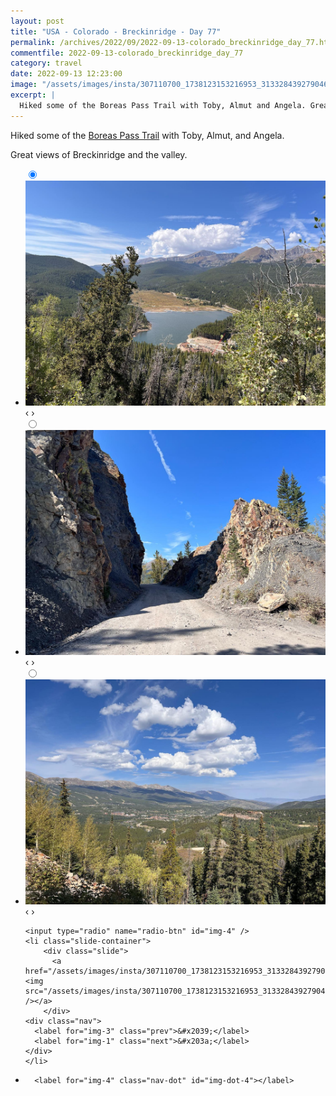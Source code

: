 ```yaml
---
layout: post
title: "USA - Colorado - Breckinridge - Day 77"
permalink: /archives/2022/09/2022-09-13-colorado_breckinridge_day_77.html
commentfile: 2022-09-13-colorado_breckinridge_day_77
category: travel
date: 2022-09-13 12:23:00
image: "/assets/images/insta/307110700_1738123153216953_3133284392790465596_n_17916880700509749.jpg"
excerpt: |
  Hiked some of the Boreas Pass Trail with Toby, Almut and Angela. Great views of Breckinridge and the valley.
---
```


Hiked some of the [Boreas Pass Trail](https://www.alltrails.com/trail/us/colorado/forest-road-50-trail-and-boreas-pass-4x4-trail) with Toby, Almut, and Angela.

Great views of Breckinridge and the valley.

<ul class="slides">
    <input type="radio" name="radio-btn" id="img-1" checked="checked" />
    <li class="slide-container">
        <div class="slide">
          <a href="/assets/images/insta/306384242_1112118346070452_6026011870358262866_n_17968471441865146.jpg"><img src="/assets/images/insta/306384242_1112118346070452_6026011870358262866_n_17968471441865146.jpg" /></a>
        </div>
    <div class="nav">
      <label for="img-4" class="prev">&#x2039;</label>
      <label for="img-2" class="next">&#x203a;</label>
    </div>
    </li>
        <input type="radio" name="radio-btn" id="img-2"  />
    <li class="slide-container">
        <div class="slide">
          <a href="/assets/images/insta/307194244_1082426769075651_5263142820657480499_n_17947320110071704.jpg"><img src="/assets/images/insta/307194244_1082426769075651_5263142820657480499_n_17947320110071704.jpg" /></a>
        </div>
    <div class="nav">
      <label for="img-1" class="prev">&#x2039;</label>
      <label for="img-3" class="next">&#x203a;</label>
    </div>
    </li>
        <input type="radio" name="radio-btn" id="img-3"  />
    <li class="slide-container">
        <div class="slide">
          <a href="/assets/images/insta/306379510_187430100429833_1865542270674897373_n_18152800210268956.jpg"><img src="/assets/images/insta/306379510_187430100429833_1865542270674897373_n_18152800210268956.jpg" /></a>
        </div>
    <div class="nav">
      <label for="img-2" class="prev">&#x2039;</label>
      <label for="img-4" class="next">&#x203a;</label>
    </div>
    </li>
    
    <input type="radio" name="radio-btn" id="img-4" />
    <li class="slide-container">
        <div class="slide">
          <a href="/assets/images/insta/307110700_1738123153216953_3133284392790465596_n_17916880700509749.jpg"><img src="/assets/images/insta/307110700_1738123153216953_3133284392790465596_n_17916880700509749.jpg" /></a>
        </div>
    <div class="nav">
      <label for="img-3" class="prev">&#x2039;</label>
      <label for="img-1" class="next">&#x203a;</label>
    </div>
    </li>
			
<li class="nav-dots">
      <label for="img-1" class="nav-dot" id="img-dot-1"></label>
      <label for="img-2" class="nav-dot" id="img-dot-2"></label>
      <label for="img-3" class="nav-dot" id="img-dot-3"></label>

      <label for="img-4" class="nav-dot" id="img-dot-4"></label>

</li>
</ul>
